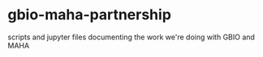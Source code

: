 # gbio-maha-partnership
scripts and jupyter files documenting the work we're doing with GBIO and MAHA
